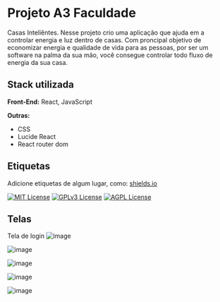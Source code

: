 
# Projeto A3 Faculdade

Casas Inteliêntes. Nesse projeto crio uma aplicação  que ajuda em a controlar energia e luz dentro de casas. Com proncipal objetivo de economizar energia e qualidade de vida para as pessoas, por ser um software na palma da sua mão, você consegue controlar todo fluxo de energia da sua casa.


## Stack utilizada


**Front-End:** React, JavaScript

**Outras:**

- CSS 
- Lucide React
- React router dom




## Etiquetas

Adicione etiquetas de algum lugar, como: [shields.io](https://shields.io/)

[![MIT License](https://img.shields.io/badge/License-MIT-green.svg)](https://choosealicense.com/licenses/mit/)
[![GPLv3 License](https://img.shields.io/badge/License-GPL%20v3-yellow.svg)](https://opensource.org/licenses/)
[![AGPL License](https://img.shields.io/badge/license-AGPL-blue.svg)](http://www.gnu.org/licenses/agpl-3.0)


## Telas 

Tela de login
![image](https://github.com/Inacioluz/casas_inteligentes-A3/assets/108021488/e90799bf-68cf-4094-bcf3-103acc399160)

![image](https://github.com/Inacioluz/casas_inteligentes-A3/assets/108021488/d30d47b4-c64a-4c17-a1cc-e4403f5d7907)

![image](https://github.com/Inacioluz/casas_inteligentes-A3/assets/108021488/447ef8e6-1c6e-4648-ad19-73768b393192)

![image](https://github.com/Inacioluz/casas_inteligentes-A3/assets/108021488/40ee0921-68f4-4cb5-92f7-bd1e6432cfff)

![image](https://github.com/Inacioluz/casas_inteligentes-A3/assets/108021488/798b815f-a2c5-4ced-888b-46d80ce20c23)





